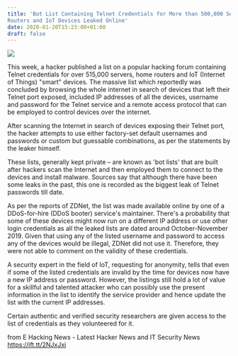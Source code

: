 ```yaml
---
title: 'Bot List Containing Telnet Credentials for More than 500,000 Servers,
Routers and IoT Devices Leaked Online'
date: 2020-01-20T15:23:00+01:00
draft: false
---
```


[![](https://1.bp.blogspot.com/-nDWLImzd65I/XiW2RiHno4I/AAAAAAAAB7I/w2kzFlMfYqo9wpblIeMPzRZc0r_RjpHzwCLcBGAsYHQ/s320/macbook-3777665_1280.jpg)](https://1.bp.blogspot.com/-nDWLImzd65I/XiW2RiHno4I/AAAAAAAAB7I/w2kzFlMfYqo9wpblIeMPzRZc0r_RjpHzwCLcBGAsYHQ/s1600/macbook-3777665_1280.jpg)

  
This week, a hacker published a list on a popular hacking forum containing Telnet credentials for over 515,000 servers, home routers and IoT (Internet of Things) "smart" devices. The massive list which reportedly was concluded by browsing the whole internet in search of devices that left their Telnet port exposed, included IP addresses of all the devices, username and password for the Telnet service and a remote access protocol that can be employed to control devices over the internet.  
  
After scanning the Internet in search of devices exposing their Telnet port, the hacker attempts to use either factory-set default usernames and passwords or custom but guessable combinations, as per the statements by the leaker himself.  
  
These lists, generally kept private – are known as 'bot lists' that are built after hackers scan the Internet and then employed them to connect to the devices and install malware. Sources say that although there have been some leaks in the past, this one is recorded as the biggest leak of Telnet passwords till date.  
  
As per the reports of ZDNet, the list was made available online by one of a DDoS-for-hire (DDoS booter) service's maintainer. There's a probability that some of these devices might now run on a different IP address or use other login credentials as all the leaked lists are dated around October-November 2019. Given that using any of the listed username and password to access any of the devices would be illegal, ZDNet did not use it. Therefore, they were not able to comment on the validity of these credentials.  
  
A security expert in the field of IoT, requesting for anonymity, tells that even if some of the listed credentials are invalid by the time for devices now have a new IP address or password. However, the listings still hold a lot of value for a skillful and talented attacker who can possibly use the present information in the list to identify the service provider and hence update the list with the current IP addresses.  
  
Certain authentic and verified security researchers are given access to the list of credentials as they volunteered for it.

  
  
from E Hacking News - Latest Hacker News and IT Security News https://ift.tt/2NJxJxi